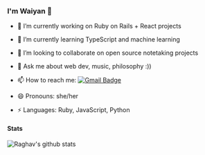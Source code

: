 ### I'm Waiyan 👋

- 🔭 I’m currently working on Ruby on Rails + React projects

- 🌱 I’m currently learning TypeScript and machine learning

- 👯 I’m looking to collaborate on open source notetaking projects

- 💬 Ask me about web dev, music, philosophy :))

- 📫 How to reach me: [![Gmail Badge](https://img.shields.io/badge/-Gmail-c14438?style=flat-square&logo=Gmail&logoColor=white&link=mailto:tfca21ajd@relay.firefox.com)](mailto:tfca21ajd@relay.firefox.com)

- 😄 Pronouns: she/her

- ⚡️ Languages: Ruby, JavaScript, Python

#### Stats
<img alt="Raghav's github stats" src="https://github-readme-stats.vercel.app/api?username=yoonwaiyan&&show_icons=true&title_color=ffffff&icon_color=bb2acf&text_color=daf7dc&bg_color=151515" >
